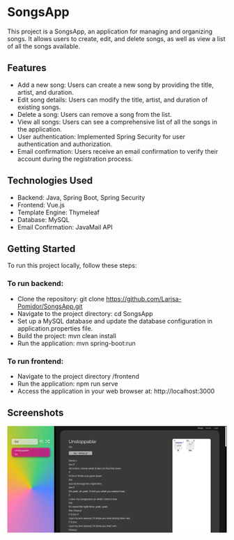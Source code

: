 # SongsApp
This project is a SongsApp, an application for managing and organizing songs. It allows users to create, edit, and delete songs, as well as view a list of all the songs available.

## Features
- Add a new song: Users can create a new song by providing the title, artist, and duration.
- Edit song details: Users can modify the title, artist, and duration of existing songs.
- Delete a song: Users can remove a song from the list.
- View all songs: Users can see a comprehensive list of all the songs in the application.
- User authentication: Implemented Spring Security for user authentication and authorization.
- Email confirmation: Users receive an email confirmation to verify their account during the registration process.

## Technologies Used
- Backend: Java, Spring Boot, Spring Security
- Frontend: Vue.js
- Template Engine: Thymeleaf
- Database: MySQL
- Email Confirmation: JavaMail API

## Getting Started
To run this project locally, follow these steps:
### To run backend:
- Clone the repository: git clone https://github.com/Larisa-Pomidor/SongsApp.git
- Navigate to the project directory: cd SongsApp
- Set up a MySQL database and update the database configuration in application.properties file.
- Build the project: mvn clean install
- Run the application: mvn spring-boot:run

### To run frontend:
- Navigate to the project directory /frontend
- Run the application: npm run serve
- Access the application in your web browser at: http://localhost:3000

## Screenshots
![songs-app](https://raw.githubusercontent.com/Larisa-Pomidor/SongsApp/master/songs-app.jpg)
